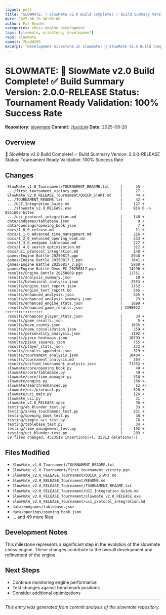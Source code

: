 ```yaml
---
layout: post
title: "SLOWMATE: 🎉 SlowMate v2.0 Build Complete! ✅ Build Summary Version: 2.0.0-RELEASE Status: Tournament Ready Validation: 100% Success Rate"
date: 2025-08-20 00:00:00 
author: Pat Snyder
categories: chess-engine development
tags: [slowmate, milestone, development]
repo: slowmate
commit: 7badd199
excerpt: "Development milestone in slowmate: 🎉 SlowMate v2.0 Build Complete! ✅ Build Summary Version: 2.0.0-RELEASE Status: Tournament Ready Validation: 100% Success Rate"
---
```


# SLOWMATE: 🎉 SlowMate v2.0 Build Complete! ✅ Build Summary Version: 2.0.0-RELEASE Status: Tournament Ready Validation: 100% Success Rate

**Repository:** [slowmate](https://github.com/pssnyder/slowmate)
**Commit:** [`7badd199`](https://github.com/pssnyder/slowmate/commit/7badd199b46b94c917b4ce10d96e0c43202807cb)
**Date:** 2025-08-20

## Overview

🎉 SlowMate v2.0 Build Complete! ✅ Build Summary Version: 2.0.0-RELEASE Status: Tournament Ready Validation: 100% Success Rate

## Changes

```
 SlowMate_v1.0_Tournament/TOURNAMENT_README.txt     |      35 -
 .../first_tournament_victory.pgn                   |      27 -
 SlowMate_v2.0_RELEASE_Tournament/QUICK_START.md    |      44 +
 .../TOURNAMENT_README.txt                          |      42 +
 .../UCI_Integration_Guide.md                       |     127 +
 .../slowmate_v2.0_RELEASE.exe                      |     Bin 0 -> 8251602 bytes
 .../uci_protocol_integration.md                    |     148 +
 data/endgames/tablebase.json                       |       8 +
 data/openings/opening_book.json                    |       7 +
 docs/1_0_0_release.md                              |      11 +
 docs/1_1_0_advanced_time_management.md             |     216 +
 docs/1_2_0_enhanced_opening_book.md                |     233 +
 docs/1_3_0_endgame_tablebase.md                    |     227 +
 docs/1_4_0_search_optimization.md                  |     312 +
 docs/uci_protocol_integration.md                   |     148 +
 games/Engine Battle 20250817.pgn                   |    2946 +
 games/Engine Battle 20250817_2.pgn                 |    1641 +
 games/Engine Battle 20250817_3.pgn                 |    5860 +
 games/Engine Battle Demo PC 20250817.pgn           |   14290 +
 results/Engine Battle 20250809.pgn                 |   11761 -
 results/analysis_summary.json                      |      10 +
 results/behavioral_analysis.json                   |    2553 +
 results/engine_test_report.json                    |    1752 -
 results/engine_test_report.md                      |     565 -
 results/enhanced_analysis.json                     |     255 +
 results/enhanced_analysis_summary.json             |      23 +
 results/enhanced_engine_stats.json                 |    1899 +
 results/enhanced_game_results.json                 | 4398022 +++++++++++++++++
 results/enhanced_player_stats.json                 |      34 +
 results/game_results.json                          |       5 +
 results/move_counts.json                           |    1635 +
 results/name_consolidation.json                    |     259 +
 results/personality_analysis.json                  |    1192 +
 results/piece_heatmaps.json                        |   16793 +
 results/piece_squares.json                         |     755 +
 results/player_stats.json                          |     272 +
 results/results_appendix.json                      |     319 +
 results/tournament_analysis.json                   |   10484 -
 results/tournament_analysis.md                     |     264 -
 results/unified_tournament_analysis.json           |   71352 +
 slowmate/core/opening_book.py                      |      40 +
 slowmate/core/tablebase.py                         |      40 +
 slowmate/core/time_manager.py                      |     318 +
 slowmate/engine.py                                 |     266 +-
 slowmate/search/enhanced.py                        |      12 +-
 slowmate/uci/protocol.py                           |     328 +-
 slowmate/uci_main.py                               |     126 +
 slowmate_uci.py                                    |      31 -
 slowmate_v2.0_RELEASE.spec                         |      38 +
 testing/ab_blunder_test.py                         |      33 +
 testing/arena_tournament_test.py                   |     231 +
 testing/opening_book_test.py                       |      38 +
 testing/simple_uci_test.py                         |      76 +
 testing/tablebase_test.py                          |      34 +
 testing/time_management_test.py                    |     192 +
 testing/uci_blunder_test.py                        |     203 +
 59 files changed, 4523519 insertions(+), 25013 deletions(-)
```

## Files Modified

- `SlowMate_v1.0_Tournament/TOURNAMENT_README.txt`
- `SlowMate_v1.0_Tournament/first_tournament_victory.pgn`
- `SlowMate_v2.0_RELEASE_Tournament/QUICK_START.md`
- `SlowMate_v2.0_RELEASE_Tournament/README.md`
- `SlowMate_v2.0_RELEASE_Tournament/TOURNAMENT_README.txt`
- `SlowMate_v2.0_RELEASE_Tournament/UCI_Integration_Guide.md`
- `SlowMate_v2.0_RELEASE_Tournament/slowmate_v2.0_RELEASE.exe`
- `SlowMate_v2.0_RELEASE_Tournament/uci_protocol_integration.md`
- `data/endgames/tablebase.json`
- `data/openings/opening_book.json`
- ... and 49 more files

## Development Notes

This milestone represents a significant step in the evolution of the slowmate chess engine. These changes contribute to the overall development and refinement of the engine.

## Next Steps

- Continue monitoring engine performance
- Test changes against benchmark positions
- Consider additional optimizations

---

*This entry was generated from commit analysis of the slowmate repository.*
